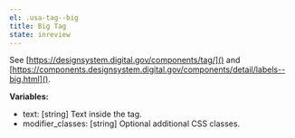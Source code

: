 ```yaml
---
el: .usa-tag--big
title: Big Tag
state: inreview
---
```

See [https://designsystem.digital.gov/components/tag/]() and
[https://components.designsystem.digital.gov/components/detail/labels--big.html]().

__Variables:__
* text: [string] Text inside the tag.
* modifier_classes: [string] Optional additional CSS classes.
